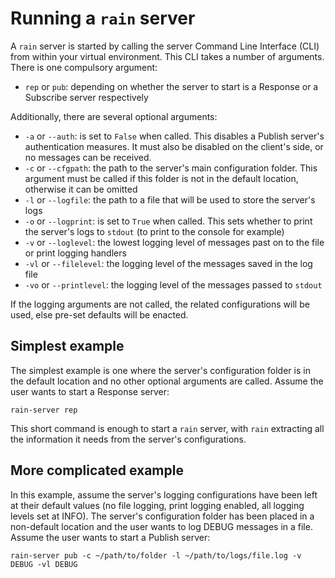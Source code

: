 # Running a `rain` server

A `rain` server is started by calling the server Command Line Interface (CLI) from within your virtual environment.
This CLI takes a number of arguments.
There is one compulsory argument:

- `rep` or `pub`: depending on whether the server to start is a Response or a Subscribe server respectively

Additionally, there are several optional arguments:

- `-a` or `--auth`: is set to `False` when called. This disables a Publish server's authentication measures. It must also be disabled on the client's side, or no messages can be received.
- `-c` or `--cfgpath`: the path to the server's main configuration folder. This argument must be called if this folder is not in the default location, otherwise it can be omitted
- `-l` or `--logfile`: the path to a file that will be used to store the server's logs
- `-o` or `--logprint`: is set to `True` when called. This sets whether to print the server's logs to `stdout` (to print to the console for example)
- `-v` or `--loglevel`: the lowest logging level of messages past on to the file or print logging handlers
- `-vl` or `--filelevel`: the logging level of the messages saved in the log file
- `-vo` or `--printlevel`: the logging level of the messages passed to `stdout`

If the logging arguments are not called, the related configurations will be used, else pre-set defaults will be enacted.

## Simplest example

The simplest example is one where the server's configuration folder is in the default location and no other optional arguments are called.
Assume the user wants to start a Response server:
```
rain-server rep
```
This short command is enough to start a `rain` server, with `rain` extracting all the information it needs from the server's configurations.

## More complicated example

In this example, assume the server's logging configurations have been left at their default values (no file logging, print logging enabled, all logging levels set at INFO).
The server's configuration folder has been placed in a non-default location and the user wants to log DEBUG messages in a file.
Assume the user wants to start a Publish server:
```
rain-server pub -c ~/path/to/folder -l ~/path/to/logs/file.log -v DEBUG -vl DEBUG
```
